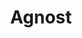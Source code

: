 ---
codehost: https://github.com/https://github.com/cloud-agnost/agnost-gitops
logohandle: agnostdev
sort: agnost
title: Agnost
website: https://agnost.dev/
---